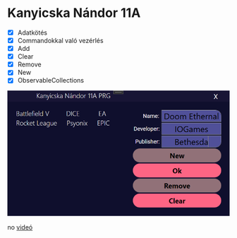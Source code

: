 # Kanyicska Nándor 11A

- [x] Adatkötés
- [x] Commandokkal való vezérlés
- [x] Add 
- [x] Clear   
- [x] Remove
- [x] New
- [x] ObservableCollections 

![Design](/SneakPeak.png)

no [videó](https://youtu.be/dQw4w9WgXcQ)
